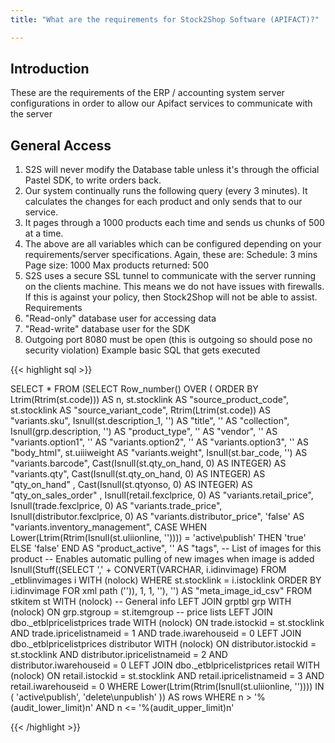 ```yaml
---
title: "What are the requirements for Stock2Shop Software (APIFACT)?"

---
```

 
## Introduction

These are the requirements of the ERP / accounting system server configurations in order to allow our Apifact services to communicate with the server
 
## General Access

1. S2S will never modify the Database table unless it's through the official Pastel SDK, to write orders back.
2. Our system continually runs the following query (every 3 minutes). It calculates the changes for each product and only sends that to our service.
3. It pages through a 1000 products each time and sends us chunks of 500 at a time.
4. The above are all variables which can be configured depending on your requirements/server specifications.
Again, these are:
Schedule: 3 mins
Page size: 1000
Max products returned: 500
5. S2S uses a secure SSL tunnel to communicate with the server running on the clients machine. This means we do not have issues with firewalls.
If this is against your policy, then Stock2Shop will not be able to assist.
Requirements
1. "Read-only" database user for accessing data
2. "Read-write" database user for the SDK
3.  Outgoing port 8080 must be open (this is outgoing so should pose no security violation)
Example basic SQL that gets executed 

{{< highlight sql >}}

SELECT * 
FROM   (SELECT Row_number() 
                 OVER ( 
                   ORDER BY Ltrim(Rtrim(st.code)))              AS n, 
               st.stocklink                                     AS 
                      "source_product_code", 
               st.stocklink                                     AS 
                      "source_variant_code", 
               Rtrim(Ltrim(st.code))                            AS 
               "variants.sku", 
               Isnull(st.description_1, '')                     AS "title", 
               ''                                               AS "collection", 
               Isnull(grp.description, '')                      AS 
               "product_type", 
               ''                                               AS "vendor", 
               ''                                               AS 
               "variants.option1", 
               ''                                               AS 
               "variants.option2", 
               ''                                               AS 
               "variants.option3", 
               ''                                               AS "body_html", 
               st.uiiiweight                                    AS 
               "variants.weight", 
               Isnull(st.bar_code, '')                          AS 
               "variants.barcode", 
               Cast(Isnull(st.qty_on_hand, 0) AS INTEGER)       AS 
               "variants.qty", 
               Cast(Isnull(st.qty_on_hand, 0) AS INTEGER)       AS "qty_on_hand" 
               , 
               Cast(Isnull(st.qtyonso, 0) AS INTEGER) 
               AS "qty_on_sales_order" 
                      , 
               Isnull(retail.fexclprice, 0)                     AS 
                      "variants.retail_price", 
               Isnull(trade.fexclprice, 0)                      AS 
                      "variants.trade_price", 
               Isnull(distributor.fexclprice, 0)                AS 
                      "variants.distributor_price", 
               'false'                                          AS 
                      "variants.inventory_management", 
               CASE 
                 WHEN Lower(Ltrim(Rtrim(Isnull(st.uliionline, '')))) = 
                      'active\publish' 
                      THEN 
                 'true' 
                 ELSE 'false' 
               END                                              AS 
               "product_active", 
               ''                                               AS "tags", 
               -- List of images for this product 
               -- Enables automatic pulling of new images when image is added 
               Isnull(Stuff((SELECT ',' + CONVERT(VARCHAR, i.idinvimage) 
                             FROM   _etblinvimages i WITH (nolock) 
                             WHERE  st.stocklink = i.istocklink 
                             ORDER  BY i.idinvimage 
                             FOR xml path ('')), 1, 1, ''), '') AS 
               "meta_image_id_csv" 
        FROM   stkitem st WITH (nolock) 
               -- General info 
               LEFT JOIN grptbl grp WITH (nolock) 
                      ON grp.stgroup = st.itemgroup 
               -- price lists 
               LEFT JOIN dbo._etblpricelistprices trade WITH (nolock) 
                      ON trade.istockid = st.stocklink 
                         AND trade.ipricelistnameid = 1 
                         AND trade.iwarehouseid = 0 
               LEFT JOIN dbo._etblpricelistprices distributor WITH (nolock) 
                      ON distributor.istockid = st.stocklink 
                         AND distributor.ipricelistnameid = 2 
                         AND distributor.iwarehouseid = 0 
               LEFT JOIN dbo._etblpricelistprices retail WITH (nolock) 
                      ON retail.istockid = st.stocklink 
                         AND retail.ipricelistnameid = 3 
                         AND retail.iwarehouseid = 0 
        WHERE  Lower(Ltrim(Rtrim(Isnull(st.uliionline, '')))) IN ( 
               'active\publish', 'delete\unpublish' )) AS rows 
WHERE  n > '%(audit_lower_limit)n' 
       AND n <= '%(audit_upper_limit)n'
       
{{< /highlight >}}